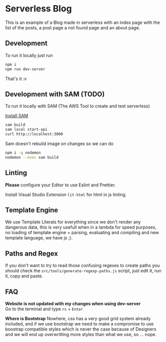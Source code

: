 # Serverless Blog

This is an example of a Blog made in serverless with an index page with the list of the posts, a post page a not found page and an about page.

## Development

To run it locally just run

```sh
npm i
npm run dev-server
```

That's it :v

## Development with SAM (TODO)

To run it locally with SAM (The AWS Tool to create and test serverless)

[Install SAM](https://docs.aws.amazon.com/serverless-application-model/latest/developerguide/serverless-sam-cli-install.html)

```sh
sam build
sam local start-api
curl http://localhost:3000
```

Sam doesn't rebuild image on changes so we can do

```sh
npm i -g nodemon
nodemon --exec sam build
```

## Linting

**Please** configure your Editor to use Eslint and Prettier.

Install Visual Studio Extension `lit-html` for html in js linting.

## Template Engine

We use Template Literals for everything since we don't render any dangerous data, this is very usefull when in a lambda for speed purposes, no loading of template engine + parsing, evaluating and compiling and new template language, we have js ;).

## Paths and Regex

If you don't want to try to read those confusing regexes to create paths you should check the `src/tools/generate-regexp-paths.js` script, just edit it, run it, copy and paste.

## FAQ

__Website is not updated with my changes when using dev-server__\
Go to the terminal and type `rs` + `Enter`

__Where is Bootstrap__
Nowhere, css has a very good grid system already included, and if we use bootstrap we need to make a compromise to use boostrap compatible styles which is never the case because of Designers and we will end up overwritting more styles than what we use, so ... nope.
